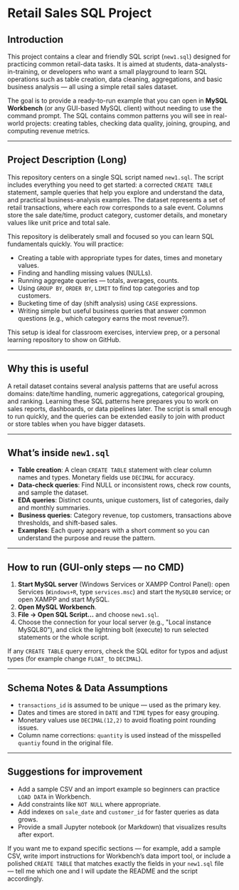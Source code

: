 # Retail Sales SQL Project

## Introduction

This project contains a clear and friendly SQL script (`new1.sql`) designed for practicing common retail-data tasks. It is aimed at students, data-analysts-in-training, or developers who want a small playground to learn SQL operations such as table creation, data cleaning, aggregations, and basic business analysis — all using a simple retail sales dataset.

The goal is to provide a ready-to-run example that you can open in **MySQL Workbench** (or any GUI-based MySQL client) without needing to use the command prompt. The SQL contains common patterns you will see in real-world projects: creating tables, checking data quality, joining, grouping, and computing revenue metrics.

---

## Project Description (Long)

This repository centers on a single SQL script named `new1.sql`. The script includes everything you need to get started: a corrected `CREATE TABLE` statement, sample queries that help you explore and understand the data, and practical business-analysis examples. The dataset represents a set of retail transactions, where each row corresponds to a sale event. Columns store the sale date/time, product category, customer details, and monetary values like unit price and total sale.

This repository is deliberately small and focused so you can learn SQL fundamentals quickly. You will practice:

* Creating a table with appropriate types for dates, times and monetary values.
* Finding and handling missing values (NULLs).
* Running aggregate queries — totals, averages, counts.
* Using `GROUP BY`, `ORDER BY`, `LIMIT` to find top categories and top customers.
* Bucketing time of day (shift analysis) using `CASE` expressions.
* Writing simple but useful business queries that answer common questions (e.g., which category earns the most revenue?).

This setup is ideal for classroom exercises, interview prep, or a personal learning repository to show on GitHub.

---

## Why this is useful

A retail dataset contains several analysis patterns that are useful across domains: date/time handling, numeric aggregations, categorical grouping, and ranking. Learning these SQL patterns here prepares you to work on sales reports, dashboards, or data pipelines later. The script is small enough to run quickly, and the queries can be extended easily to join with product or store tables when you have bigger datasets.

---

## What’s inside `new1.sql`

* **Table creation**: A clean `CREATE TABLE` statement with clear column names and types. Monetary fields use `DECIMAL` for accuracy.
* **Data-check queries**: Find NULL or inconsistent rows, check row counts, and sample the dataset.
* **EDA queries**: Distinct counts, unique customers, list of categories, daily and monthly summaries.
* **Business queries**: Category revenue, top customers, transactions above thresholds, and shift-based sales.
* **Examples**: Each query appears with a short comment so you can understand the purpose and reuse the pattern.

---

## How to run (GUI-only steps — no CMD)

1. **Start MySQL server** (Windows Services or XAMPP Control Panel): open Services (`Windows+R`, type `services.msc`) and start the `MySQL80` service; or open XAMPP and start MySQL.
2. **Open MySQL Workbench**.
3. **File → Open SQL Script...** and choose `new1.sql`.
4. Choose the connection for your local server (e.g., "Local instance MySQL80"), and click the lightning bolt (execute) to run selected statements or the whole script.

If any `CREATE TABLE` query errors, check the SQL editor for typos and adjust types (for example change `FLOAT_` to `DECIMAL`).

---

## Schema Notes & Data Assumptions

* `transactions_id` is assumed to be unique — used as the primary key.
* Dates and times are stored in `DATE` and `TIME` types for easy grouping.
* Monetary values use `DECIMAL(12,2)` to avoid floating point rounding issues.
* Column name corrections: `quantity` is used instead of the misspelled `quantiy` found in the original file.

---

## Suggestions for improvement

* Add a sample CSV and an import example so beginners can practice `LOAD DATA` in Workbench.
* Add constraints like `NOT NULL` where appropriate.
* Add indexes on `sale_date` and `customer_id` for faster queries as data grows.
* Provide a small Jupyter notebook (or Markdown) that visualizes results after export.




If you want me to expand specific sections — for example, add a sample CSV, write import instructions for Workbench’s data import tool, or include a polished `CREATE TABLE` that matches exactly the fields in your `new1.sql` file — tell me which one and I will update the README and the script accordingly.

